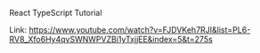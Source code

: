 
React TypeScript Tutorial


Link: https://www.youtube.com/watch?v=FJDVKeh7RJI&list=PL6-RV8_Xfo6Hy4qvSWNWPVZBi1yTxjjEE&index=5&t=275s
